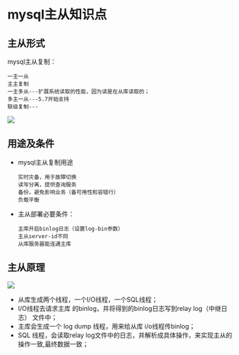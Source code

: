 <h1>mysql主从知识点</h1>
<h2></h2>
<h2>主从形式</h2>
<p>mysql主从复制：</p>
<pre><code>一主一从
主主复制
一主多从---扩展系统读取的性能，因为读是在从库读取的；
多主一从---5.7开始支持
联级复制---
</code></pre>

<p><img src="https://i.imgur.com/IwW57O8.png" /></p>
<h2>用途及条件</h2>
<ul>
<li>
<p>mysql主从复制用途</p>
<pre><code>实时灾备，用于故障切换
读写分离，提供查询服务
备份，避免影响业务（备可用性和容错行）
负载平衡
</code></pre>

</li>
<li>
<p>主从部署必要条件：</p>
<pre><code>主库开启binlog日志（设置log-bin参数）
主从server-id不同
从库服务器能连通主库
</code></pre>

</li>
</ul>
<h2>主从原理</h2>
<p><img src="https://i.imgur.com/XsM4GXR.jpg" /></p>
<ul>
<li>从库生成两个线程，一个I/O线程，一个SQL线程；</li>
<li>I/O线程去请求主库 的binlog，并将得到的binlog日志写到relay log（中继日志） 文件中；</li>
<li>主库会生成一个 log dump 线程，用来给从库 i/o线程传binlog；</li>
<li>SQL 线程，会读取relay log文件中的日志，并解析成具体操作，来实现主从的操作一致,最终数据一致；</li>
</ul>


